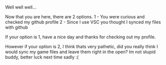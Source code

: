 Well well well...

Now that you are here, there are 2 options.
1 - You were curious and checked my github profile
2 - Since I use VSC you thought I synced my files with github

If your option is 1, have a nice day and thanks for checking out my profile.

However if your option is 2, I think thats very pathetic, did you really think I would sync my game files and leave them right in the open?
Im not stupid buddy, better luck next time sadly :(
